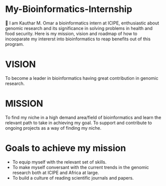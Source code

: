 # My-Bioinformatics-Internship
:wave: I am Kauthar M. Omar a bioinformatics intern at ICIPE, enthusiastic about genomic research and its significance in solving problems in health and food security.
Here is my mission, vision and roadmap of how to incooparate my intererst into bioinformatics to reap benefits out of this program.

# VISION

To become a leader in bioinformatics having great contribution in genomic research.

# MISSION

To find my niche in a high demand area/field of bioinformatics and learn the relevant path to take in achieving my goal.
To support and contribute to ongoing projects as a way of finding my niche.

# Goals to achieve my mission
* To equip myself with the relevant set of skills.
* To make myself conversant with the current trends in the genomic research both at ICIPE and Africa at large.
* To build a culture of reading scientific journals and papers.





